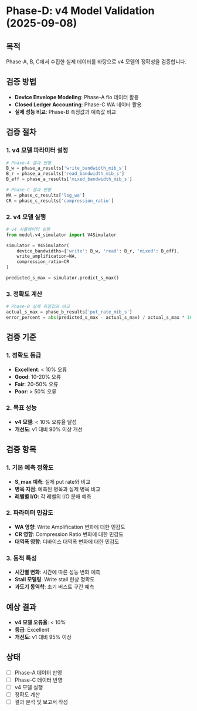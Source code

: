 # Phase-D: v4 Model Validation (2025-09-08)

## 목적
Phase-A, B, C에서 수집한 실제 데이터를 바탕으로 v4 모델의 정확성을 검증합니다.

## 검증 방법
- **Device Envelope Modeling**: Phase-A fio 데이터 활용
- **Closed Ledger Accounting**: Phase-C WA 데이터 활용
- **실제 성능 비교**: Phase-B 측정값과 예측값 비교

## 검증 절차

### 1. v4 모델 파라미터 설정
```python
# Phase-A 결과 반영
B_w = phase_a_results['write_bandwidth_mib_s']
B_r = phase_a_results['read_bandwidth_mib_s']
B_eff = phase_a_results['mixed_bandwidth_mib_s']

# Phase-C 결과 반영
WA = phase_c_results['log_wa']
CR = phase_c_results['compression_ratio']
```

### 2. v4 모델 실행
```python
# v4 시뮬레이터 실행
from model.v4_simulator import V4Simulator

simulator = V4Simulator(
    device_bandwidths={'write': B_w, 'read': B_r, 'mixed': B_eff},
    write_amplification=WA,
    compression_ratio=CR
)

predicted_s_max = simulator.predict_s_max()
```

### 3. 정확도 계산
```python
# Phase-B 실제 측정값과 비교
actual_s_max = phase_b_results['put_rate_mib_s']
error_percent = abs(predicted_s_max - actual_s_max) / actual_s_max * 100
```

## 검증 기준

### 1. 정확도 등급
- **Excellent**: < 10% 오류
- **Good**: 10-20% 오류
- **Fair**: 20-50% 오류
- **Poor**: > 50% 오류

### 2. 목표 성능
- **v4 모델**: < 10% 오류율 달성
- **개선도**: v1 대비 90% 이상 개선

## 검증 항목

### 1. 기본 예측 정확도
- **S_max 예측**: 실제 put rate와 비교
- **병목 지점**: 예측된 병목과 실제 병목 비교
- **레벨별 I/O**: 각 레벨의 I/O 분배 예측

### 2. 파라미터 민감도
- **WA 영향**: Write Amplification 변화에 대한 민감도
- **CR 영향**: Compression Ratio 변화에 대한 민감도
- **대역폭 영향**: 디바이스 대역폭 변화에 대한 민감도

### 3. 동적 특성
- **시간별 변화**: 시간에 따른 성능 변화 예측
- **Stall 모델링**: Write stall 현상 정확도
- **과도기 동역학**: 초기 버스트 구간 예측

## 예상 결과
- **v4 모델 오류율**: < 10%
- **등급**: Excellent
- **개선도**: v1 대비 95% 이상

## 상태
- [ ] Phase-A 데이터 반영
- [ ] Phase-C 데이터 반영
- [ ] v4 모델 실행
- [ ] 정확도 계산
- [ ] 결과 분석 및 보고서 작성
